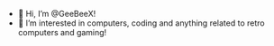 - 👋 Hi, I’m @GeeBeeX!
- 👀 I’m interested in computers, coding and anything related to retro computers and gaming!


<!---
GeeBeeX/GeeBeeX is a ✨ special ✨ repository because its `README.md` (this file) appears on your GitHub profile.
You can click the Preview link to take a look at your changes.
--->
